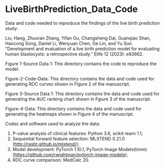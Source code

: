 # LiveBirthPrediction_Data_Code
Data and code needed to reproduce the findings of the live birth prediction study:

Liu, Hang, Zhuoran Zhang, Yifan Gu, Changsheng Dai, Guanqiao Shan, Haocong Song, Daniel Li, Wenyuan Chen, Ge Lin, and Yu Sun. "Development and evaluation of a live birth prediction model for evaluating human blastocysts: a retrospective study." Elife 12 (2023): e83662.

Figure 1-Source Data 1:
This directory contains the code to reproduce the model.

Figure-2-Code-Data: 
This directory contains the data and code used for generating ROC curves shown in Figure 2 of the manuscript.

Figure 3-Source Data 1:
This directory contains the data and code used for generating the AUC ranking chart shown in Fgiure 3 of the manuscript.

Figure-4-Data:
This directory contains the data and code used for generating the heatmaps shown in Figure 4 of the manuscript.

Codes and software used to analyze the data:
1) P-value analysis of clinical features: Python 3.6, scikit-learn 1.1;
2) Sequential forward feature selection: MLXTEND 0.21.0 (http://rasbt.github.io/mlxtend/);
3) Model development: PyTorch 1.10.1, PyTorch Image Models(timm)(https://github.com/rwightman/pytorch-image-models);
4) ROC curve comparison: MedCalc 20.
